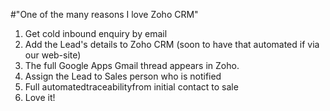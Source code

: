 #"One of the many reasons I love Zoho CRM"


 <ol><li>Get cold inbound enquiry by email</li><li>Add the Lead&#39;s details to Zoho CRM (soon to have that automated if via our web-site)</li><li>The full Google Apps Gmail thread appears in Zoho.</li><li>Assign the Lead to Sales person who is notified</li> <li>Full automatedtraceabilityfrom initial contact to sale</li><li>Love it!</li></ol>
 